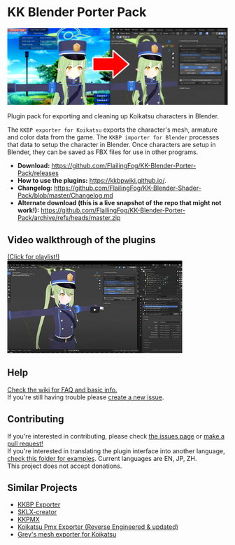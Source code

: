 # KK Blender Porter Pack

![image](https://raw.githubusercontent.com/FlailingFog/flailingfog.github.io/master/assets/images/readme.png)

Plugin pack for exporting and cleaning up Koikatsu characters in Blender.  

The ```KKBP exporter for Koikatsu``` exports the character's mesh, armature and color data from the game. The ```KKBP importer for Blender``` processes that data to setup the character in Blender. Once characters are setup in Blender, they can be saved as FBX files for use in other programs. 

*    **Download:** https://github.com/FlailingFog/KK-Blender-Porter-Pack/releases  
*    **How to use the plugins:** https://kkbpwiki.github.io/.  
*    **Changelog:** https://github.com/FlailingFog/KK-Blender-Shader-Pack/blob/master/Changelog.md  
*    **Alternate download (this is a live snapshot of the repo that might not work!):** https://github.com/FlailingFog/KK-Blender-Porter-Pack/archive/refs/heads/master.zip  

## Video walkthrough of the plugins

[(Click for playlist!)  
![ ](https://raw.githubusercontent.com/kkbpwiki/kkbpwiki.github.io/master/assets/images/readmeyt.png)](https://www.youtube.com/watch?v=QvXl4jRppP4&list=PLhiuav2SCuveMgQUA2YqqbSE7BtOrkZ-Q)

## Help
[Check the wiki for FAQ and basic info.](https://kkbpwiki.github.io/)  
If you're still having trouble please [create a new issue](https://github.com/FlailingFog/KK-Blender-Porter-Pack/issues).

## Contributing
If you're interested in contributing, please check [the issues page](https://github.com/FlailingFog/KK-Blender-Porter-Pack/issues) or [make a pull request!](https://github.com/FlailingFog/KK-Blender-Porter-Pack/pulls)  
If you're interested in translating the plugin interface into another language, [check this folder for examples](https://github.com/FlailingFog/KK-Blender-Porter-Pack/tree/master/interface). Current languages are EN, JP, ZH.  
This project does not accept donations.

## Similar Projects

* [KKBP Exporter](https://github.com/FlailingFog/KKBP_Exporter)
* [SKLX-creator](https://www.patreon.com/posts/sklx-lite-118039975)
* [KKPMX](https://github.com/CazzoPMX/KKPMX)
* [Koikatsu Pmx Exporter (Reverse Engineered & updated)](https://github.com/Snittern/KoikatsuPmxExporterReverseEngineered)
* [Grey's mesh exporter for Koikatsu](https://github.com/FlailingFog/KK-Blender-Porter-Pack/tree/9fcef4127ba56b4e8e8718fb546945fc00eaaad9/GME)

